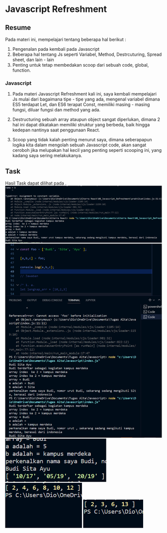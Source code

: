 # Javascript Refreshment

## Resume
Pada materi ini, mempelajari tentang beberapa hal berikut :
1. Pengenalan pada kembali pada Javascript
2. Beberapa hal tentang Js seperti Variabel, Method, Destrcuturing, Spread sheet, dan lain - lain
3. Penting untuk tetap membedakan scoop dari sebuah code, global, function.

### Javascript
1. Pada materi Javascript Refreshment kali ini, saya kembali mempelajari Js mulai dari bagaimana tipe - tipe yang ada, mengenal variabel dimana ES5 terdapat Let, dan ES6 terapat Const, memiliki masing - masing fungsi, diluar fungsi dan method yang ada.

2. Destructuring sebuah array ataupun object sangat diperlukan, dimana 2 hal ini dapat dikatakan memiliki struktur yang berbeda, baik hingga kedepan nantinya saat penggunaan React.

3. Scoop yang tidak kalah penting menurut saya, dimana seberapapun logika kita dalam mengolah sebuah Javascript code, akan sangat ceroboh jika melupakan hal kecil yang penting seperti scooping ini, yang kadang saya sering melakukanya.


## Task 

Hasil Task dapat dilihat pada .
![Screenshot](./screenshot/1_Screenshot.png)
![Screenshot](./screenshot/3_Screenshot.png)
![Screenshot](./screenshot/4_Screenshot.png)
![Screenshot](./screenshot/5_Screenshot.png)
![Screenshot](./screenshot/6_Screenshot.png)
